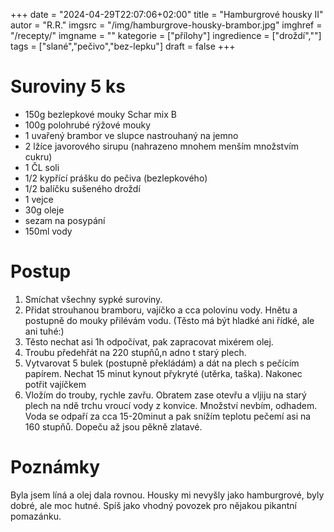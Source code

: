 
+++
date = "2024-04-29T22:07:06+02:00"
title = "Hamburgrové housky II"
autor = "R.R."
imgsrc = "/img/hamburgrove-housky-brambor.jpg"
imghref = "/recepty/"
imgname = ""
kategorie = ["přílohy"]
ingredience = ["droždí",""]
tags = ["slané","pečivo","bez-lepku"]
draft = false
+++


# Suroviny 5 ks
- 150g bezlepkové mouky Schar mix B
- 100g polohrubé rýžové mouky 
- 1 uvařený brambor ve slupce nastrouhaný na jemno
- 2 lžíce javorového sirupu (nahrazeno mnohem menším množstvím cukru)
- 1 ČL soli
- 1/2 kypřící prášku do pečiva (bezlepkového)
- 1/2 balíčku sušeného droždí
- 1 vejce
- 30g oleje
- sezam na posypání
- 150ml vody


# Postup
1. Smíchat všechny sypké suroviny.
2. Přidat strouhanou bramboru, vajíčko a cca polovinu vody. Hnětu a postupně do mouky přilévám vodu. (Těsto má být hladké ani řídké, ale ani tuhé:) 
3. Těsto nechat asi 1h odpočívat, pak zapracovat mixérem olej.
4. Troubu předehřát na 220 stupňů,n adno t starý plech.
5. Vytvarovat 5 bulek (postupně překládám) a dát na plech s pečícím papírem. Nechat 15 minut kynout přykryté (utěrka, taška). Nakonec potřit vajíčkem
6. Vložím do trouby, rychle zavřu. Obratem zase otevřu a vljiju na starý plech na ndě trchu vroucí vody z konvice. Množství nevbím, odhadem. Voda se odpaří za cca 15-20minut a pak snížím teplotu pečemí asi na 160 stupňů. Dopeču až jsou pěkně zlatavé.

# Poznámky
Byla jsem líná a olej dala rovnou. 
Housky mi nevyšly jako hamburgrové, byly dobré, ale moc hutné. Spíš jako vhodný povozek pro nějakou pikantní pomazánku.

<!-- --> 